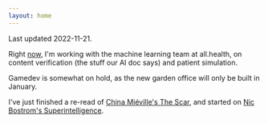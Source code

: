 ```yaml
---
layout: home
---
```


Last updated 2022-11-21.

Right [now](https://nownownow.com/about), I'm working with the machine learning team at all.health, on content verification (the stuff our AI doc says) and patient simulation.

Gamedev is somewhat on hold, as the new garden office will only be built in January.

I've just finished a re-read of [China Miéville's The Scar](https://en.wikipedia.org/wiki/The_Scar_%28novel%29), and started on [Nic Bostrom's Superintelligence](https://en.wikipedia.org/wiki/Superintelligence:_Paths,_Dangers,_Strategies).


